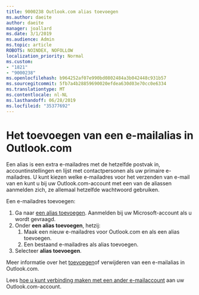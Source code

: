 ```yaml
---
title: 9000238 Outlook.com alias toevoegen
ms.author: daeite
author: daeite
manager: joallard
ms.date: 3/1/2019
ms.audience: Admin
ms.topic: article
ROBOTS: NOINDEX, NOFOLLOW
localization_priority: Normal
ms.custom:
- "1821"
- "9000238"
ms.openlocfilehash: b964252af07e990bd0802484a3b042448c931b57
ms.sourcegitcommit: 5fb7a4b28859690020efdea630d03e70cc0e6334
ms.translationtype: MT
ms.contentlocale: nl-NL
ms.lasthandoff: 06/28/2019
ms.locfileid: "35377692"
---
```

# <a name="add-an-email-alias-in-outlookcom"></a>Het toevoegen van een e-mailalias in Outlook.com

Een alias is een extra e-mailadres met de hetzelfde postvak in, accountinstellingen en lijst met contactpersonen als uw primaire e-mailadres. U kunt kiezen welke e-mailadres voor het verzenden van e-mail van en kunt u bij uw Outlook.com-account met een van de aliassen aanmelden zich, ze allemaal hetzelfde wachtwoord gebruiken.

Een e-mailadres toevoegen:

1. Ga naar [een alias toevoegen](https://go.microsoft.com/fwlink/p/?linkid=864833). Aanmelden bij uw Microsoft-account als u wordt gevraagd.
2. Onder **een alias toevoegen**, hetzij:
    1. Maak een nieuw e-mailadres voor Outlook.com en als een alias toevoegen.
    2. Een bestaand e-mailadres als alias toevoegen.
3. Selecteer **alias toevoegen**.

Meer informatie over het [toevoegen](https://support.office.com/article/459b1989-356d-40fa-a689-8f285b13f1f2)of verwijderen van een e-mailalias in Outlook.com.  

Lees [hoe u kunt verbinding maken met een ander e-mailaccount](https://support.office.com/article/c5224df4-5885-4e79-91ba-523aa743f0ba) aan uw Outlook.com-account.